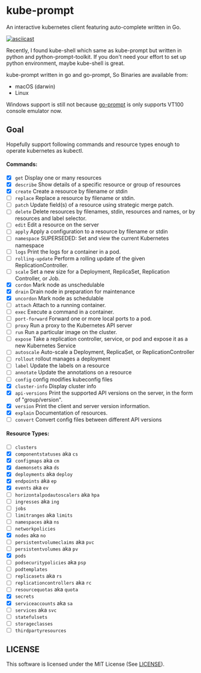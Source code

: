 # kube-prompt

An interactive kubernetes client featuring auto-complete written in Go.

<a href="https://asciinema.org/a/DQNCOFpUeQayrYlhq2OD1jbqZ" target="_blank">
  <img src="https://asciinema.org/a/DQNCOFpUeQayrYlhq2OD1jbqZ.png" alt="asciicast">
</a>

Recently, I found kube-shell which same as kube-prompt but written in python and python-prompt-toolkit.
If you don't need your effort to set up python environment, maybe kube-shell is great.

kube-prompt written in go and go-prompt, So Binaries are available from:

* macOS (darwin)
* Linux

Windows support is still not because [go-prompt](https://github.com/c-bata/go-prompt) is only supports VT100 console emulator now.

## Goal

Hopefully support following commands and resource types enough to operate kubernetes as kubectl.

#### Commands:

* [x] `get`            Display one or many resources
* [x] `describe`       Show details of a specific resource or group of resources
* [x] `create`         Create a resource by filename or stdin
* [ ] `replace`        Replace a resource by filename or stdin.
* [ ] `patch`          Update field(s) of a resource using strategic merge patch.
* [ ] `delete`         Delete resources by filenames, stdin, resources and names, or by resources and label selector.
* [ ] `edit`           Edit a resource on the server
* [ ] `apply`          Apply a configuration to a resource by filename or stdin
* [ ] `namespace`      SUPERSEDED: Set and view the current Kubernetes namespace
* [ ] `logs`           Print the logs for a container in a pod.
* [ ] `rolling-update` Perform a rolling update of the given ReplicationController.
* [ ] `scale`          Set a new size for a Deployment, ReplicaSet, Replication Controller, or Job.
* [x] `cordon`         Mark node as unschedulable
* [x] `drain`          Drain node in preparation for maintenance
* [x] `uncordon`       Mark node as schedulable
* [ ] `attach`         Attach to a running container.
* [ ] `exec`           Execute a command in a container.
* [ ] `port-forward`   Forward one or more local ports to a pod.
* [ ] `proxy`          Run a proxy to the Kubernetes API server
* [ ] `run`            Run a particular image on the cluster.
* [ ] `expose`         Take a replication controller, service, or pod and expose it as a new Kubernetes Service
* [ ] `autoscale`      Auto-scale a Deployment, ReplicaSet, or ReplicationController
* [ ] `rollout`        rollout manages a deployment
* [ ] `label`          Update the labels on a resource
* [ ] `annotate`       Update the annotations on a resource
* [ ] `config`         config modifies kubeconfig files
* [x] `cluster-info`   Display cluster info
* [x] `api-versions`   Print the supported API versions on the server, in the form of "group/version".
* [x] `version`        Print the client and server version information.
* [x] `explain`        Documentation of resources.
* [ ] `convert`        Convert config files between different API versions

#### Resource Types:

* [ ] `clusters`
* [x] `componentstatuses` aka `cs`
* [x] `configmaps` aka `cm`
* [x] `daemonsets` aka `ds`
* [x] `deployments` aka `deploy`
* [x] `endpoints` aka `ep`
* [x] `events` aka `ev`
* [ ] `horizontalpodautoscalers` aka `hpa`
* [ ] `ingresses` aka `ing`
* [ ] `jobs`
* [ ] `limitranges` aka `limits`
* [ ] `namespaces` aka `ns`
* [ ] `networkpolicies`
* [x] `nodes` aka `no`
* [ ] `persistentvolumeclaims` aka `pvc`
* [ ] `persistentvolumes` aka `pv`
* [x] `pods`
* [ ] `podsecuritypolicies` aka `psp`
* [ ] `podtemplates`
* [ ] `replicasets` aka `rs`
* [ ] `replicationcontrollers` aka `rc`
* [ ] `resourcequotas` aka `quota`
* [x] `secrets`
* [x] `serviceaccounts` aka `sa`
* [ ] `services` aka `svc`
* [ ] `statefulsets`
* [ ] `storageclasses`
* [ ] `thirdpartyresources`

## LICENSE

This software is licensed under the MIT License (See [LICENSE](./LICENSE)).

